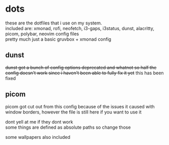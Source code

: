 # dots
these are the dotfiles that i use on my system.<br>included are: xmonad, rofi, neofetch, i3-gaps, i3status, dunst, alacritty, picom, polybar, neovim config files
<br>pretty much just a basic gruvbox + xmonad config

## dunst
~~dunst got a bunch of config options deprecated and whatnot so half the config doesn't work since i haven't been able to fully fix it yet~~
this has been fixed

## picom
picom got cut out from this config because of the issues it caused with window borders, however the file is still here if you want to use it

dont yell at me if they dont work<br>some things are defined as absolute paths so change those

some wallpapers also included
